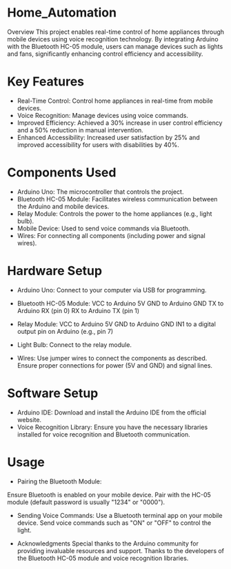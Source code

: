 # Home_Automation
Overview
This project enables real-time control of home appliances through mobile devices using voice recognition technology. By integrating Arduino with the Bluetooth HC-05 module, users can manage devices such as lights and fans, significantly enhancing control efficiency and accessibility.

# Key Features
* Real-Time Control: Control home appliances in real-time from mobile devices.
* Voice Recognition: Manage devices using voice commands.
* Improved Efficiency: Achieved a 30% increase in user control efficiency and a 50% reduction in manual intervention.
* Enhanced Accessibility: Increased user satisfaction by 25% and improved accessibility for users with disabilities by 40%.

# Components Used
* Arduino Uno: The microcontroller that controls the project.
* Bluetooth HC-05 Module: Facilitates wireless communication between the Arduino and mobile devices.
* Relay Module: Controls the power to the home appliances (e.g., light bulb).
* Mobile Device: Used to send voice commands via Bluetooth.
* Wires: For connecting all components (including power and signal wires).

# Hardware Setup
* Arduino Uno: Connect to your computer via USB for programming.

* Bluetooth HC-05 Module:
VCC to Arduino 5V
GND to Arduino GND
TX to Arduino RX (pin 0)
RX to Arduino TX (pin 1)

* Relay Module:
VCC to Arduino 5V
GND to Arduino GND
IN1 to a digital output pin on Arduino (e.g., pin 7)

* Light Bulb: 
Connect to the relay module.

* Wires:
Use jumper wires to connect the components as described.
Ensure proper connections for power (5V and GND) and signal lines.

# Software Setup
* Arduino IDE: Download and install the Arduino IDE from the official website.
* Voice Recognition Library: Ensure you have the necessary libraries installed for voice recognition and Bluetooth communication.

# Usage
* Pairing the Bluetooth Module:

Ensure Bluetooth is enabled on your mobile device.
Pair with the HC-05 module (default password is usually "1234" or "0000").

* Sending Voice Commands:
Use a Bluetooth terminal app on your mobile device.
Send voice commands such as "ON" or "OFF" to control the light.

* Acknowledgments
Special thanks to the Arduino community for providing invaluable resources and support.
Thanks to the developers of the Bluetooth HC-05 module and voice recognition libraries.


